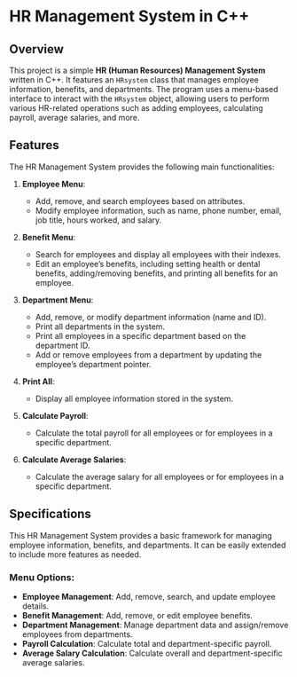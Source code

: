 # HR Management System in C++

## Overview
This project is a simple **HR (Human Resources) Management System** written in C++. It features an `HRsystem` class that manages employee information, benefits, and departments. The program uses a menu-based interface to interact with the `HRsystem` object, allowing users to perform various HR-related operations such as adding employees, calculating payroll, average salaries, and more.

## Features
The HR Management System provides the following main functionalities:

1. **Employee Menu**:
   - Add, remove, and search employees based on attributes.
   - Modify employee information, such as name, phone number, email, job title, hours worked, and salary.
   
2. **Benefit Menu**:
   - Search for employees and display all employees with their indexes.
   - Edit an employee’s benefits, including setting health or dental benefits, adding/removing benefits, and printing all benefits for an employee.
   
3. **Department Menu**:
   - Add, remove, or modify department information (name and ID).
   - Print all departments in the system.
   - Print all employees in a specific department based on the department ID.
   - Add or remove employees from a department by updating the employee’s department pointer.
   
4. **Print All**:
   - Display all employee information stored in the system.
   
5. **Calculate Payroll**:
   - Calculate the total payroll for all employees or for employees in a specific department.
   
6. **Calculate Average Salaries**:
   - Calculate the average salary for all employees or for employees in a specific department.

## Specifications
This HR Management System provides a basic framework for managing employee information, benefits, and departments. It can be easily extended to include more features as needed.

### Menu Options:

- **Employee Management**: Add, remove, search, and update employee details.
- **Benefit Management**: Add, remove, or edit employee benefits.
- **Department Management**: Manage department data and assign/remove employees from departments.
- **Payroll Calculation**: Calculate total and department-specific payroll.
- **Average Salary Calculation**: Calculate overall and department-specific average salaries.